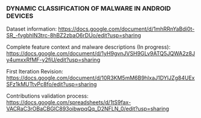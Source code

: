 ### DYNAMIC CLASSIFICATION OF MALWARE IN ANDROID DEVICES

Dataset information: https://docs.google.com/document/d/1mhRRnYaBdi0t-SR_-fvgbhlN3trc-8hBZ2zbaO6rDUo/edit?usp=sharing

Complete feature context and malware descriptions (In progress): https://docs.google.com/document/d/1yH9gvnJVSH9GLv9ATQ5JQWA2z8Jy4umxxRfMF-y2fiU/edit?usp=sharing

First Iteration Revision: https://docs.google.com/document/d/10R3KM5mM6B9hlxaJ1DYlJZg84UExSFz1kMUTtvPc8fo/edit?usp=sharing

Contributions validation process: https://docs.google.com/spreadsheets/d/1tS9fax-VACRaC3rOBaCBGlC893oibwpqQq_D2NFLN_0/edit?usp=sharing